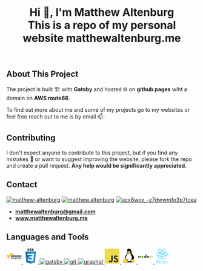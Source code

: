 <h1 align="center">Hi 👋, I'm Matthew Altenburg <br/> This is a repo of my personal website matthewaltenburg.me </h1>
<br/>

<!-- ABOUT THE PROJECT -->
## About This Project

 The project is built 🏗️ with **Gatsby** and hosted 🌐 on **github pages** wiht a domain on **AWS route66**. 
 
 To find out more about me and some of my projects go to my websites or feel free reach out to me is by email 📫.  

<!-- CONTRIBUTING -->
## Contributing

I don't expect anyone to contribute to this project, but if you find any mistakes 🤦 or want to suggest improving the website, please fork the repo and create a pull request. **Any help would be significantly appreciated.**

<!-- CONTACT -->
## Contact

<p align="left">
<a href="https://linkedin.com/in/matthew-altenburg" target="blank"><img align="center" src="https://raw.githubusercontent.com/rahuldkjain/github-profile-readme-generator/master/src/images/icons/Social/linked-in-alt.svg" alt="matthew-altenburg" height="30" width="40" /></a>
<a href="https://fb.com/matthew.altenburg" target="blank"><img align="center" src="https://raw.githubusercontent.com/rahuldkjain/github-profile-readme-generator/master/src/images/icons/Social/facebook.svg" alt="matthew.altenburg" height="30" width="40" /></a>
<a href="https://www.youtube.com/c/ucx8wox_-z7dwwmfo3p7tcea" target="blank"><img align="center" src="https://raw.githubusercontent.com/rahuldkjain/github-profile-readme-generator/master/src/images/icons/Social/youtube.svg" alt="ucx8wox_-z7dwwmfo3p7tcea" height="30" width="40" /></a>
</p>

 - **matthewaltenburg@gmail.com**
 - **www.matthewaltenburg.me**

## Languages and Tools
<a href="https://aws.amazon.com" target="_blank"> <img src="https://raw.githubusercontent.com/devicons/devicon/master/icons/amazonwebservices/amazonwebservices-original-wordmark.svg" alt="aws" width="40" height="40"/> </a> <a href="https://www.w3schools.com/css/" target="_blank"> <img src="https://raw.githubusercontent.com/devicons/devicon/master/icons/css3/css3-original-wordmark.svg" alt="css3" width="40" height="40"/> </a> <a href="https://www.gatsbyjs.com/" target="_blank"> <img src="https://www.vectorlogo.zone/logos/gatsbyjs/gatsbyjs-icon.svg" alt="gatsby" width="40" height="40"/> </a> <a href="https://git-scm.com/" target="_blank"> <img src="https://www.vectorlogo.zone/logos/git-scm/git-scm-icon.svg" alt="git" width="40" height="40"/> </a> <a href="https://graphql.org" target="_blank"> <img src="https://www.vectorlogo.zone/logos/graphql/graphql-icon.svg" alt="graphql" width="40" height="40"/> </a> <a href="https://developer.mozilla.org/en-US/docs/Web/JavaScript" target="_blank"> <img src="https://raw.githubusercontent.com/devicons/devicon/master/icons/javascript/javascript-original.svg" alt="javascript" width="40" height="40"/> </a> <a href="https://www.linux.org/" target="_blank"> <img src="https://raw.githubusercontent.com/devicons/devicon/master/icons/linux/linux-original.svg" alt="linux" width="40" height="40"/> </a> <a href="https://nodejs.org" target="_blank"> <img src="https://raw.githubusercontent.com/devicons/devicon/master/icons/nodejs/nodejs-original-wordmark.svg" alt="nodejs" width="40" height="40"/> </a> <a href="https://reactjs.org/" target="_blank"> <img src="https://raw.githubusercontent.com/devicons/devicon/master/icons/react/react-original-wordmark.svg" alt="react" width="40" height="40"/> </a> 
